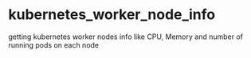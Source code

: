 # kubernetes_worker_node_info
getting kubernetes worker nodes info like CPU, Memory and number of running pods on each node
